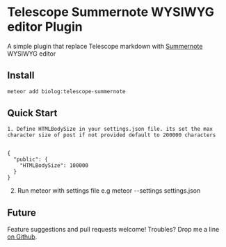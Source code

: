 # Telescope Summernote WYSIWYG editor Plugin

A simple plugin that replace Telescope markdown with  [Summernote][1] WYSIWYG editor 

## Install

```bash
meteor add biolog:telescope-summernote
```



## Quick Start
	1. Define HTMLBodySize in your settings.json file. its set the max character size of post if not provided default to 200000 characters 


    {
      "public": {
        "HTMLBodySize": 100000
      }
    }
    
  2. Run meteor with settings file e.g  meteor --settings settings.json

  


## Future
Feature suggestions and pull requests welcome!  Troubles?  Drop me a line [on Github][2].

[1]: http://summernote.org/
[2]: https://github.com/biologio/telescope-summernote
